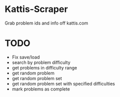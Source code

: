 # Kattis-Scraper
Grab problem ids and info off kattis.com

# TODO
- Fix save/load
- search by problem difficulty
- get problems in difficulty range
- get random problem
- get random problem set
- get random problem set with specified difficulties
- mark problems as complete
